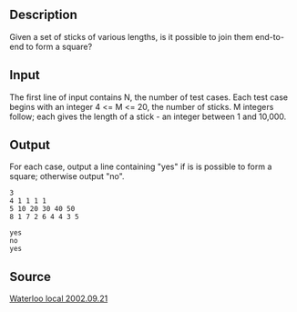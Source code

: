 <h2>Description</h2><p>Given a set of sticks of various lengths, is it possible to join them end-to-end to form a square?</p><h2>Input</h2><p>The first line of input contains N, the number of test cases. Each test case begins with an integer 4 &lt;= M &lt;= 20, the number of sticks. M integers follow; each gives the length of a stick - an integer between 1 and 10,000. </p><h2>Output</h2><p>For each case, output a line containing "yes" if is is possible to form a square; otherwise output "no". </p><pre><code class="language-input1">3
4 1 1 1 1
5 10 20 30 40 50
8 1 7 2 6 4 4 3 5
</code></pre><pre><code class="language-output1">yes
no
yes
</code></pre><h2>Source</h2><a href="searchproblem?field=source&amp;key=Waterloo+local+2002.09.21">Waterloo local 2002.09.21</a>